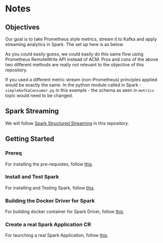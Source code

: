 # Notes

## Objectives
 Our goal is to take Prometheus style metrics, stream it to Kafka and apply streaming analytics in Spark. The set up here is as below.

 As you could easily guess, we could easily do this same flow using Prometheus RemoteWrite API instead of ACM. Pros and cons of the above two different methods are really not relevant to the objective of this repository.

 If you used a different metric stream (non-Prometheus) principles applied would be exactly the same. In the python module called in Spark - `simpleKafkaConsumer.py` in this example - the schema as seen in `metrics` topic would need to be changed.
## Spark Streaming

We will follow [Spark Structured Streaming](https://spark.apache.org/docs/3.3.0/structured-streaming-programming-guide.html) in this repository.
## Getting Started
### Prereq

For installing the pre-requistes, follow [this](InstallPreReqs.md).

### Install and Test Spark

For installing and Testing Spark, follow [this](https://github.com/bjoydeep/obs-streaming/blob/main/InstallSpark.md).

### Building the Docker Driver for Spark

For building docker container for Spark Driver, follow [this](https://github.com/bjoydeep/obs-streaming/blob/main/CreateSparkDockerDriver.md).

### Create a real Spark Application CR

For launching a real Spark Application, follow [this](https://github.com/bjoydeep/obs-streaming/blob/main/LaunchSparkJob.md).

 